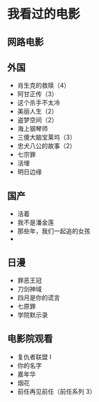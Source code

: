 # 我看过的电影

## 网路电影
## 外国
- 肖生克的救赎（4）
- 阿甘正传（3）
- 这个杀手不太冷
- 美丽人生（2）
- 盗梦空间（2）
- 海上钢琴师
- 三傻大脑宝莱坞（3）
- 忠犬八公的故事（2）
- 七宗罪
- 活埋
- 明日边缘

## 国产
- 活着
- 我不是潘金莲
- 那些年，我们一起追的女孩
- 

## 日漫
- 罪恶王冠
- 刀剑神域
- 四月是你的谎言
- 七原罪
- 学院默示录

## 电影院观看
- 复仇者联盟 I
- 你的名字
- 嘉年华
- 烟花
- 前任再见前任（前任系列 3）

